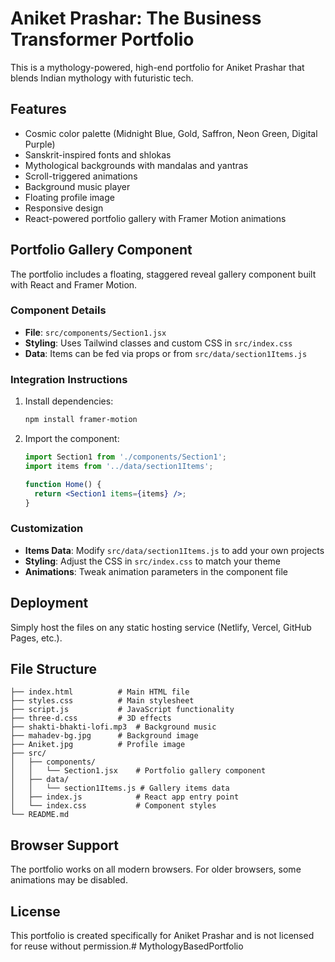 # Aniket Prashar: The Business Transformer Portfolio

This is a mythology-powered, high-end portfolio for Aniket Prashar that blends Indian mythology with futuristic tech.

## Features

- Cosmic color palette (Midnight Blue, Gold, Saffron, Neon Green, Digital Purple)
- Sanskrit-inspired fonts and shlokas
- Mythological backgrounds with mandalas and yantras
- Scroll-triggered animations
- Background music player
- Floating profile image
- Responsive design
- React-powered portfolio gallery with Framer Motion animations

## Portfolio Gallery Component

The portfolio includes a floating, staggered reveal gallery component built with React and Framer Motion.

### Component Details

- **File**: `src/components/Section1.jsx`
- **Styling**: Uses Tailwind classes and custom CSS in `src/index.css`
- **Data**: Items can be fed via props or from `src/data/section1Items.js`

### Integration Instructions

1. Install dependencies:
   ```bash
   npm install framer-motion
   ```

2. Import the component:
   ```jsx
   import Section1 from './components/Section1';
   import items from '../data/section1Items';
   
   function Home() {
     return <Section1 items={items} />;
   }
   ```

### Customization

- **Items Data**: Modify `src/data/section1Items.js` to add your own projects
- **Styling**: Adjust the CSS in `src/index.css` to match your theme
- **Animations**: Tweak animation parameters in the component file

## Deployment

Simply host the files on any static hosting service (Netlify, Vercel, GitHub Pages, etc.).

## File Structure

```
├── index.html          # Main HTML file
├── styles.css          # Main stylesheet
├── script.js           # JavaScript functionality
├── three-d.css         # 3D effects
├── shakti-bhakti-lofi.mp3  # Background music
├── mahadev-bg.jpg      # Background image
├── Aniket.jpg          # Profile image
├── src/
│   ├── components/
│   │   └── Section1.jsx    # Portfolio gallery component
│   ├── data/
│   │   └── section1Items.js # Gallery items data
│   ├── index.js            # React app entry point
│   └── index.css           # Component styles
└── README.md
```

## Browser Support

The portfolio works on all modern browsers. For older browsers, some animations may be disabled.

## License

This portfolio is created specifically for Aniket Prashar and is not licensed for reuse without permission.#   M y t h o l o g y B a s e d P o r t f o l i o  
 